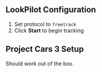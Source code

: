 ## LookPilot Configuration
1. Set protocol to `freetrack`
2. Click **Start** to begin tracking

## Project Cars 3 Setup
Should work out of the box. 